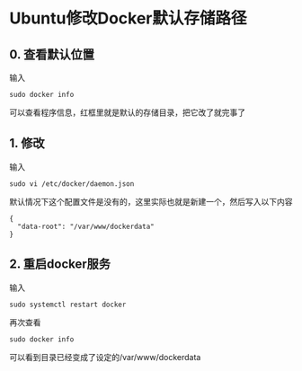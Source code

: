 # Ubuntu修改Docker默认存储路径

## 0. 查看默认位置

输入
```
sudo docker info
```
可以查看程序信息，红框里就是默认的存储目录，把它改了就完事了


## 1. 修改

输入
```
sudo vi /etc/docker/daemon.json
```
默认情况下这个配置文件是没有的，这里实际也就是新建一个，然后写入以下内容
```
{
  "data-root": "/var/www/dockerdata"
}
```

## 2. 重启docker服务

输入
```
sudo systemctl restart docker
```
再次查看
```
sudo docker info
```


可以看到目录已经变成了设定的/var/www/dockerdata
